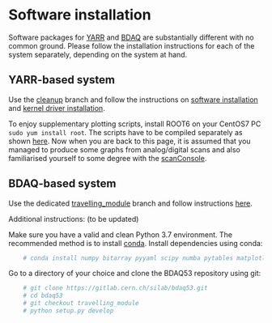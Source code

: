 Software installation
=====================

Software packages for [YARR](https://gitlab.cern.ch/YARR/YARR) and
[BDAQ](https://gitlab.cern.ch/silab/bdaq53) are substantially different
with no common ground. Please follow the installation instructions for
each of the system separately, depending on the system at hand.

YARR-based system
-----------------

Use the [cleanup](https://gitlab.cern.ch/YARR/YARR/tree/cleanup) branch and follow the instructions on
[software installation](https://gitlab.cern.ch/YARR/YARR/tree/update_docs/docs/install.md) and [kernel driver installation](https://gitlab.cern.ch/YARR/YARR/tree/update_docs/docs/kernel_driver.md).

To enjoy supplementary plotting scripts, install ROOT6 on your CentOS7
PC `sudo yum install root`. The scripts have to be compiled
separately as shown
[here](https://gitlab.cern.ch/YARR/YARR/tree/update_docs/docs/rootscripts.md). Now when you
are back to this page, it is assumed that you managed to produce some
graphs from analog/digital scans and also familiarised yourself to some
degree with the
[scanConsole](https://gitlab.cern.ch/YARR/YARR/tree/update_docs/docs/scanconsole.md).


BDAQ-based system
-----------------

Use the dedicated [travelling_module](https://gitlab.cern.ch/silab/bdaq53/tree/travelling_module) branch
and follow instructions [here](https://gitlab.cern.ch/silab/bdaq53/tree/travelling_module#development).

Additional instructions: (to be updated)

Make sure you have a valid and clean Python 3.7 environment. The recommended method is to install [conda]( https://conda.io/miniconda.html).
Install dependencies using conda:
```bash
	# conda install numpy bitarray pyyaml scipy numba pytables matplotlib tqdm pyzmq blosc psutil coloredlogs
```
Go to a directory of your choice and clone the BDAQ53 repository using git:
```bash
	# git clone https://gitlab.cern.ch/silab/bdaq53.git
	# cd bdaq53
	# git checkout travelling_module
	# python setup.py develop
```
